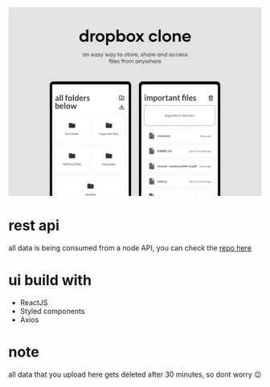 ![an easy way to store, share and access files from anywhere](https://github.com/emkis/dropbox-clone/blob/master/.github/dropbox-clone-banner.png?raw=true)

# rest api
all data is being consumed from a node API, you can check the [repo here](https://github.com/emkis/dropbox-clone-backend)

# ui build with
- ReactJS
- Styled components
- Axios

# note
all data that you upload here gets deleted after 30 minutes, so dont worry 😉
